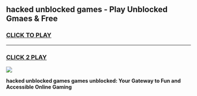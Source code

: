 
## hacked unblocked games - Play Unblocked Gmaes & Free
<h3>
<a href="https://premium.freeplayer.one?title=hacked_unblocked_games&ref=20F">CLICK TO PLAY</a></h3>
<hr>

<h3>
<a href="https://premium.freeplayer.one?title=hacked_unblocked_games&ref=20F">CLICK 2 PLAY</a>
  
</h3>

<a href="https://premium.freeplayer.one?title=hacked_unblocked_games&ref=20F/"><img src="https://clearcache.store/games.png"></a>


**hacked unblocked games games unblocked: Your Gateway to Fun and Accessible Online Gaming**
